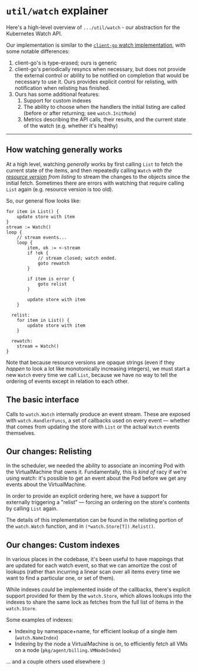 # `util/watch` explainer

Here's a high-level overview of `.../util/watch` - our abstraction for the Kubernetes Watch API.

Our implementation is similar to the [`client-go` watch implementation], with some notable
differences:

1. client-go's is type-erased; ours is generic
2. client-go's periodically resyncs when necessary, but does not provide the external control or
   ability to be notified on completion that would be necessary to use it. Ours provides explicit
   control for relisting, with notification when relisting has finished.
3. Ours has some additional features:
    1. Support for custom indexes
    2. The ability to choose when the handlers the initial listing are called (before or after
       returning; see `watch.InitMode`)
    3. Metrics describing the API calls, their results, and the current state of the watch (e.g.
       whether it's healthy)

[`client-go` watch implementation]: https://pkg.go.dev/k8s.io/client-go/tools/watch

---

## How watching generally works

At a high level, watching _generally_ works by first calling `List` to fetch the current state of
the items, and then repeatedly calling `Watch` _with the [resource version] from listing_ to stream
the changes to the objects since the initial fetch. Sometimes there are errors with watching that
require calling `List` again (e.g. resource version is too old).

[resource version]: https://kubernetes.io/docs/reference/using-api/api-concepts/#resource-versions

So, our general flow looks like:

```
for item in List() {
    update store with item
}
stream := Watch()
loop {
    // stream events...
    loop {
        item, ok := <-stream
        if !ok {
            // stream closed; watch ended.
            goto rewatch
        }

        if item is error {
            goto relist
        }

        update store with item
    }

  relist:
    for item in List() {
        update store with item
    }

  rewatch:
    stream = Watch()
}
```

Note that because resource versions are opaque strings (even if they _happen_ to look a lot like
monotonically increasing integers), we must start a new `Watch` every time we call `List`, because
we have no way to tell the ordering of events except in relation to each other.

## The basic interface

Calls to `watch.Watch` internally produce an event stream. These are exposed with
`watch.HandlerFuncs`, a set of callbacks used on every event — whether that comes from updating the
store with `List` or the actual `Watch` events themselves.

## Our changes: Relisting

In the scheduler, we needed the ability to associate an incoming Pod with the VirtualMachine that
owns it. Fundamentally, this is _kind of_ racy if we're using watch: it's possible to get an event
about the Pod before we get any events about the VirtualMachine.

In order to provide an explicit ordering here, we have a support for externally triggering a
"relist" — forcing an ordering on the store's contents by calling `List` again.

The details of this implementation can be found in the relisting portion of the `watch.Watch`
function, and in `(*watch.Store[T]).Relist()`.

## Our changes: Custom indexes

In various places in the codebase, it's been useful to have mappings that are updated for each watch
event, so that we can amortize the cost of lookups (rather than incurring a linear scan over all
items every time we want to find a particular one, or set of them).

While indexes _could_ be implemented inside of the callbacks, there's explicit support provided for
them by the `watch.Store`, which allows lookups into the indexes to share the same lock as fetches
from the full list of items in the `watch.Store`.

Some examples of indexes:

- Indexing by namespace+name, for efficient lookup of a single item (`watch.NameIndex`)
- Indexing by the node a VirtualMachine is on, to efficiently fetch all VMs on a node
    (`pkg/agent/billing.VMNodeIndex`)

... and a couple others used elsewhere :)
